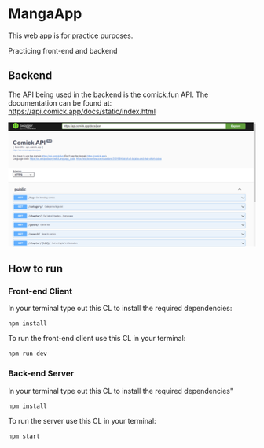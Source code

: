 # MangaApp

This web app is for practice purposes.

Practicing front-end and backend

## Backend
The API being used in the backend is the comick.fun API. The documentation can be found at: 
https://api.comick.app/docs/static/index.html

![ComickFun API](assets\SwaggerUIAPI.png)

## How to run

### Front-end Client
In your terminal type out this CL to install the required dependencies:

    npm install

To run the front-end client use this CL in your terminal:

    npm run dev

### Back-end Server
In your terminal type out this CL to install the required dependencies"

    npm install

To run the server use this CL in your terminal:

    npm start


